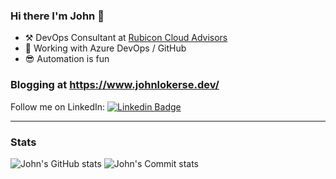 

### Hi there I'm John 👋

 - ⚒ DevOps Consultant at [Rubicon Cloud Advisors](https://rubicon.nl/)
 - 🚀 Working with Azure DevOps / GitHub
 - 😎 Automation is fun

### Blogging at <https://www.johnlokerse.dev/>

Follow me on LinkedIn: [![Linkedin Badge](https://img.shields.io/badge/-johnlokerse-blue?style=flat&logo=Linkedin&logoColor=white&link=https://www.linkedin.com/in/johnlokerse/)](https://www.linkedin.com/in/johnlokerse/)

---
### Stats

![John's GitHub stats](https://github-readme-stats.vercel.app/api?username=johnlokerse&show_icons=true&theme=onedark)
![John's Commit stats](https://github-profile-summary-cards.vercel.app/api/cards/profile-details?username=johnlokerse&theme=github_dark)
